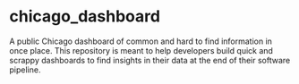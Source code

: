 # chicago_dashboard
A public Chicago dashboard of common and hard to find information in once place. This repository is meant to help developers build quick and scrappy dashboards to find insights in their data at the end of their software pipeline.
